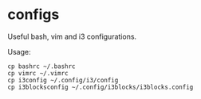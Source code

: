 # configs
Useful bash, vim and i3 configurations.
 
Usage:
```
cp bashrc ~/.bashrc
cp vimrc ~/.vimrc
cp i3config ~/.config/i3/config
cp i3blocksconfig ~/.config/i3blocks/i3blocks.config
```
